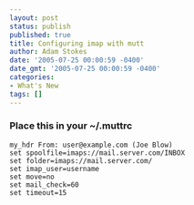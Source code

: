 ```yaml
---
layout: post
status: publish
published: true
title: Configuring imap with mutt
author: Adam Stokes
date: '2005-07-25 00:00:59 -0400'
date_gmt: '2005-07-25 00:00:59 -0400'
categories:
- What's New
tags: []
---
```

### Place this in your ~/.muttrc

```
my_hdr From: user@example.com (Joe Blow)
set spoolfile=imaps://mail.server.com/INBOX
set folder=imaps://mail.server.com/
set imap_user=username
set move=no
set mail_check=60
set timeout=15
```
